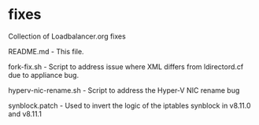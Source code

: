 # fixes
Collection of Loadbalancer.org fixes

README.md - This file.

fork-fix.sh - Script to address issue where XML differs from ldirectord.cf due to appliance bug.

hyperv-nic-rename.sh - Script to address the Hyper-V NIC rename bug

synblock.patch - Used to invert the logic of the iptables synblock in v8.11.0 and v8.11.1
